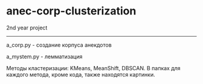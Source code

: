# anec-corp-clusterization
2nd year project
***
a_corp.py - создание корпуса анекдотов

a_mystem.py - лемматизация

Методы кластеризации: KMeans, MeanShift, DBSCAN. В папках для каждого метода, кроме кода, также находятся картинки.

